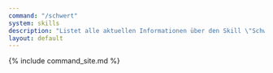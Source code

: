 ```yaml
---
command: "/schwert"
system: skills
description: "Listet alle aktuellen Informationen über den Skill \"Schwertkampf\" auf."
layout: default
---
```

{% include command_site.md %}
